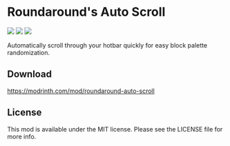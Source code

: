 # Roundaround's Auto Scroll

<img src="https://img.shields.io/badge/Loader-Fabric-%23313e51?style=for-the-badge"/>
<img src="https://img.shields.io/badge/MC-1.19-%23313e51?style=for-the-badge"/>
<img src="https://img.shields.io/badge/Side-Client-%23313e51?style=for-the-badge"/>

Automatically scroll through your hotbar quickly for easy block palette randomization.

## Download

https://modrinth.com/mod/roundaround-auto-scroll

## License

This mod is available under the MIT license. Please see the LICENSE file for more info.